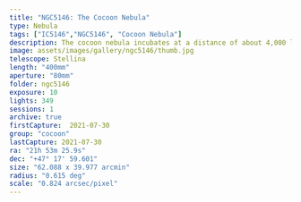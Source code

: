 ```yaml
---
title: "NGC5146: The Cocoon Nebula"
type: Nebula
tags: ["IC5146","NGC5146", "Cocoon Nebula"]
description: The cocoon nebula incubates at a distance of about 4,000 light years, awainting its transformation as a reflection and emission nebula.
image: assets/images/gallery/ngc5146/thumb.jpg
telescope: Stellina
length: "400mm"
aperture: "80mm"
folder: ngc5146
exposure: 10
lights: 349
sessions: 1 
archive: true
firstCapture:  2021-07-30
group: "cocoon"
lastCapture: 2021-07-30
ra: "21h 53m 25.9s"
dec: "+47° 17' 59.601"
size: "62.088 x 39.977 arcmin"
radius: "0.615 deg"
scale: "0.824 arcsec/pixel"
---
```

